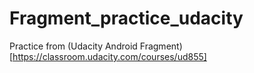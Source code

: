 # Fragment_practice_udacity

Practice from (Udacity Android Fragment)[https://classroom.udacity.com/courses/ud855]

